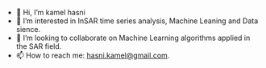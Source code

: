 - 👋 Hi, I’m kamel hasni
- 👀 I’m interested in InSAR time series analysis, Machine Leaning and Data sience.
- 💞️ I’m looking to collaborate on Machine Learning algorithms applied in the SAR field.
- 📫 How to reach me: hasni.kamel@gmail.com.

<!---
khasni/khasni is a ✨ special ✨ repository because its `README.md` (this file) appears on your GitHub profile.
You can click the Preview link to take a look at your changes.
--->
